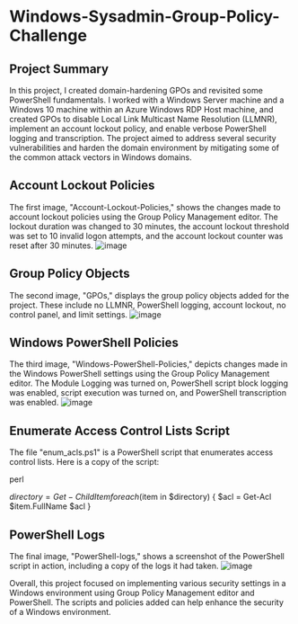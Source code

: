 # Windows-Sysadmin-Group-Policy-Challenge

## **Project Summary**
In this project, I created domain-hardening GPOs and revisited some PowerShell fundamentals. I worked with a Windows Server machine and a Windows 10 machine within an Azure Windows RDP Host machine, and created GPOs to disable Local Link Multicast Name Resolution (LLMNR), implement an account lockout policy, and enable verbose PowerShell logging and transcription. The project aimed to address several security vulnerabilities and harden the domain environment by mitigating some of the common attack vectors in Windows domains.


## **Account Lockout Policies**

The first image, "Account-Lockout-Policies," shows the changes made to account lockout policies using the Group Policy Management editor. The lockout duration was changed to 30 minutes, the account lockout threshold was set to 10 invalid logon attempts, and the account lockout counter was reset after 30 minutes.
![image](https://github.com/mennealex/Windows-Sysadmin-Group-Policy-Challenge/assets/125506142/eede46d8-277c-4926-be78-af9572c7b58f)

## **Group Policy Objects**

The second image, "GPOs," displays the group policy objects added for the project. These include no LLMNR, PowerShell logging, account lockout, no control panel, and limit settings.
![image](https://github.com/mennealex/Windows-Sysadmin-Group-Policy-Challenge/assets/125506142/7379e236-c2c7-477f-94dc-aea4b61820e1)

## **Windows PowerShell Policies**

The third image, "Windows-PowerShell-Policies," depicts changes made in the Windows PowerShell settings using the Group Policy Management editor. The Module Logging was turned on, PowerShell script block logging was enabled, script execution was turned on, and PowerShell transcription was enabled.
![image](https://github.com/mennealex/Windows-Sysadmin-Group-Policy-Challenge/assets/125506142/ad24b147-1fae-46b1-934d-ee9e0952c6e5)

## **Enumerate Access Control Lists Script**

The file "enum_acls.ps1" is a PowerShell script that enumerates access control lists. Here is a copy of the script:

perl

$directory = Get-ChildItem
foreach ($item in $directory) {
    $acl = Get-Acl $item.FullName
    $acl
}

## **PowerShell Logs**

The final image, "PowerShell-logs," shows a screenshot of the PowerShell script in action, including a copy of the logs it had taken.
![image](https://github.com/mennealex/Windows-Sysadmin-Group-Policy-Challenge/assets/125506142/c5356024-ff71-4415-b538-22080c9ecb3a)

Overall, this project focused on implementing various security settings in a Windows environment using Group Policy Management editor and PowerShell. The scripts and policies added can help enhance the security of a Windows environment.
